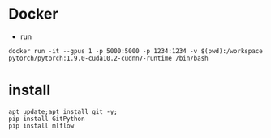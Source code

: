 # Docker

* run
```console
docker run -it --gpus 1 -p 5000:5000 -p 1234:1234 -v $(pwd):/workspace pytorch/pytorch:1.9.0-cuda10.2-cudnn7-runtime /bin/bash
```


# install

```console
apt update;apt install git -y;
pip install GitPython
pip install mlflow
```
